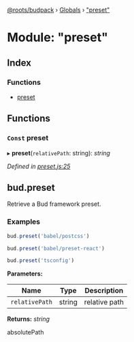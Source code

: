 [@roots/budpack](../README.md) › [Globals](../globals.md) › ["preset"](_preset_.md)

# Module: "preset"

## Index

### Functions

* [preset](_preset_.md#const-preset)

## Functions

### `Const` preset

▸ **preset**(`relativePath`: string): *string*

*Defined in [preset.js:25](https://github.com/roots/bud-support/blob/a7a0906/src/budpack/builder/api/preset.js#L25)*

## bud.preset

Retrieve a Bud framework preset.

### Examples

```js
bud.preset('babel/postcss')
```

```js
bud.preset('babel/preset-react')
```

```js
bud.preset('tsconfig')
```

**Parameters:**

Name | Type | Description |
------ | ------ | ------ |
`relativePath` | string | relative path |

**Returns:** *string*

absolutePath

